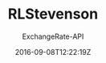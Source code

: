 ---
title: "RLStevenson"
github: https://github.com/ExchangeRate-API/rlstevenson-jekyll-theme
demo: https://www.exchangerate-api.com/rlstevenson/
author: ExchangeRate-API

ssg:
  - Jekyll
cms:
  - No Cms
date: 2016-09-08T12:22:19Z
github_branch: master
description: "A Bootstrap clone of the popular Hyde theme for Jekyll. "
stale: true
---